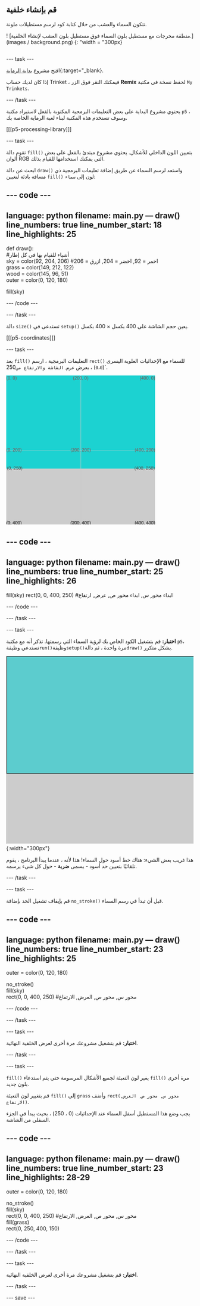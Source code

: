 ## قم بإنشاء خلفية

<div style="display: flex; flex-wrap: wrap">
<div style="flex-basis: 200px; flex-grow: 1; margin-right: 15px;">
تتكون السماء والعشب من خلال كتابة كود لرسم مستطيلات ملونة.
</div>
<div>

! [منطقة مخرجات مع مستطيل بلون السماء فوق مستطيل بلون العشب لإنشاء الخلفية.] (images / background.png) {: "width = "300px}

</div>
</div>

--- task ---

افتح مشروع [بداية الرماية](https://trinket.io/python/eb67937f99){:target="_blank}.

إذا كان لديك حساب Trinket ، فيمكنك النقر فوق الزر **Remix** لحفظ نسخة في مكتبة `My Trinkets`.

--- /task ---

يحتوي مشروع البداية على بعض التعليمات البرمجية المكتوبة بالفعل لاستيراد مكتبة `p5` ، وسوف تستخدم هذه المكتبة لبناء لعبة الرماية الخاصة بك.

[[[p5-processing-library]]]

--- task ---

تقوم دالة `fill()` بتعيين اللون الداخلي للأشكال. يحتوي مشروع مبتدئ بالفعل على بعض ألوان RGB التي يمكنك استخدامها للقيام بذلك.

ابحث عن دالة `draw()` واستعد لرسم السماء عن طريق إضافة تعليمات البرمجية ذي مسافة بادئة لتعيين `fill()` لون إلى `سماء`:

--- code ---
---
language: python 
filename: main.py — draw() 
line_numbers: true 
line_number_start: 18
line_highlights: 25
---

def draw():     
  #أشياء للقيام بها في كل إطار     
  sky = color(92, 204, 206) #احمر = 92, اخضر = 204, ازرق = 206     
  grass = color(149, 212, 122)     
  wood = color(145, 96, 51)     
  outer = color(0, 120, 180)

  fill(sky)

--- /code ---

--- /task ---

دالة `size()` تستدعى في `setup()` يعين حجم الشاشة على 400 بكسل × 400 بكسل.

[[[p5-coordinates]]]

--- task ---

بعد `fill()` التعليمات البرمجية ، ارسم `rect()` للسماء مع الإحداثيات العلوية اليسرى (`0`،`0`) ، بعرض</code> `عرض الشاشة والارتفاع من`250`.

<img src="images/sky_coords.png" alt="مستطيل أزرق مع شبكة إحداثيات توضح موضع مستطيل السماء بدءًا من الزاوية العلوية ، فوق مستطيل رمادي." />

--- code ---
---
language: python
filename: main.py — draw()
line_numbers: true
line_number_start: 25
line_highlights: 26
---

  fill(sky)
  rect(0, 0, 400, 250) #ابداء محور س, ابداء محور ص, عرض, ارتفاع

--- /code ---

--- /task ---

--- task ---

**اختبار:** قم بتشغيل الكود الخاص بك لرؤية السماء التي رسمتها. تذكر أنه مع مكتبة `p5`، تستدعي وظيفة`run()`وظيفة`setup()`مرة واحدة ، ثم دالة`draw()` بشكل متكرر.

![مستطيل أزرق حوله حدود سوداء وفوق مستطيل رمادي.](images/sky_stroke.png){:width="300px"}

هذا غريب بعض الشيء: هناك خط أسود حول السماء! هذا لأنه ، عندما يبدأ البرنامج ، يقوم تلقائيًا بتعيين حد أسود - يسمى **ضربة** - حول كل شيء يرسمه.

--- /task ---

--- task ---

قم بإيقاف تشغيل الحد بإضافة `no_stroke()` قبل أن تبدأ في رسم السماء.

--- code ---
---
language: python 
filename: main.py — draw() 
line_numbers: true 
line_number_start: 23
line_highlights: 25
---

  outer = color(0, 120, 180)

  no_stroke()   
  fill(sky)   
  rect(0, 0, 400, 250) #محور س, محور ص, العرض, الارتفاع

--- /code ---

--- /task ---

--- task ---

**اختبار:** قم بتشغيل مشروعك مرة أخرى لعرض الخلفية النهائية.

--- /task ---

--- task ---

`fill()` يغير لون التعبئة لجميع الأشكال المرسومة حتى يتم استدعاء `fill()` مرة أخرى بلون جديد.

قم بتغيير لون التعبئة `fill()` إلى `grass` وأضف `rect(محور س, محور ص, العرض, الارتفاع)`.

يجب وضع هذا المستطيل أسفل السماء عند الإحداثيات (0 ، 250) ، بحيث يبدأ في الجزء السفلي من الشاشة.

--- code ---
---
language: python 
filename: main.py — draw() 
line_numbers: true 
line_number_start: 23
line_highlights: 28-29
---

  outer = color(0, 120, 180)

  no_stroke()     
  fill(sky)     
  rect(0, 0, 400, 250) #محور س, محور ص, العرض, الارتفاع    
  fill(grass)    
  rect(0, 250, 400, 150)

--- /code ---

--- /task ---

--- task ---

**اختبار:** قم بتشغيل مشروعك مرة أخرى لعرض الخلفية النهائية.

--- /task ---

--- save ---
